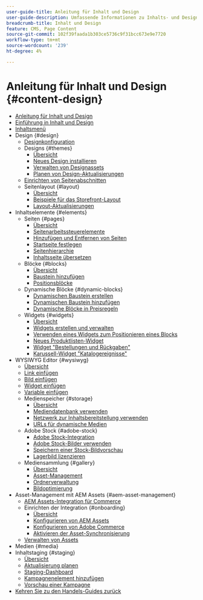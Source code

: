 ```yaml
---
user-guide-title: Anleitung für Inhalt und Design
user-guide-description: Umfassende Informationen zu Inhalts- und Designfunktionen für Adobe Commerce- und Magento Open Source-Administratoren sowie E-Commerce-Marketer.
breadcrumb-title: Inhalt und Design
feature: CMS, Page Content
source-git-commit: 102f39faada1b303ce5736c9f31bcc673e9e7720
workflow-type: tm+mt
source-wordcount: '239'
ht-degree: 4%

---
```



# Anleitung für Inhalt und Design {#content-design}

- [Anleitung für Inhalt und Design](guide-overview.md)
- [Einführung in Inhalt und Design](introduction.md)
- [Inhaltsmenü](content-menu.md)
- Design {#design}
   - [Designkonfiguration](configuration.md)
   - Designs {#themes}
      - [Übersicht](themes.md)
      - [Neues Design installieren](theme-install.md)
      - [Verwalten von Designassets](theme-assets.md)
      - [Planen von Design-Aktualisierungen](schedule.md)
   - [Einrichten von Seitenabschnitten](page-setup.md)
   - Seitenlayout {#layout}
      - [Übersicht](page-layout.md)
      - [Beispiele für das Storefront-Layout](page-layout-examples.md)
      - [Layout-Aktualisierungen](layout-updates.md)
- Inhaltselemente {#elements}
   - Seiten {#pages}
      - [Übersicht](pages.md)
      - [Seitenarbeitssteuerelemente](pages-workspace.md)
      - [Hinzufügen und Entfernen von Seiten](page-add.md)
      - [Startseite festlegen](page-home-new.md)
      - [Seitenhierarchie](page-hierarchy.md)
      - [Inhaltsseite übersetzen](page-translate.md)
   - Blöcke {#blocks}
      - [Übersicht](blocks.md)
      - [Baustein hinzufügen](block-add.md)
      - [Positionsblöcke](block-position.md)
   - Dynamische Blöcke {#dynamic-blocks}
      - [Dynamischen Baustein erstellen](dynamic-blocks.md)
      - [Dynamischen Baustein hinzufügen](dynamic-blocks-rotate.md)
      - [Dynamische Blöcke in Preisregeln](dynamic-blocks-price-rules.md)
   - Widgets {#widgets}
      - [Übersicht](widgets.md)
      - [Widgets erstellen und verwalten](widget-create.md)
      - [Verwenden eines Widgets zum Positionieren eines Blocks](widget-static-block.md)
      - [Neues Produktlisten-Widget](widget-new-products-list.md)
      - [Widget &quot;Bestellungen und Rückgaben&quot;](widget-orders-returns.md)
      - [Karussell-Widget &quot;Katalogereignisse&quot;](widget-event-carousel.md)
- WYSIWYG Editor {#wysiwyg}
   - [Übersicht](editor.md)
   - [Link einfügen](editor-insert-link.md)
   - [Bild einfügen](editor-insert-image.md)
   - [Widget einfügen](editor-widget.md)
   - [Variable einfügen](editor-insert-variable.md)
   - Medienspeicher {#storage}
      - [Übersicht](media-storage.md)
      - [Mediendatenbank verwenden](media-storage-database.md)
      - [Netzwerk zur Inhaltsbereitstellung verwenden](media-storage-content-delivery-network.md)
      - [URLs für dynamische Medien](catalog-urls-dynamic-media.md)
   - Adobe Stock {#adobe-stock}
      - [Adobe Stock-Integration](adobe-stock.md)
      - [Adobe Stock-Bilder verwenden](adobe-stock-manage.md)
      - [Speichern einer Stock-Bildvorschau](adobe-stock-save-preview.md)
      - [Lagerbild lizenzieren](adobe-stock-license-image.md)
   - Mediensammlung {#gallery}
      - [Übersicht](media-gallery.md)
      - [Asset-Management](media-gallery-asset-management.md)
      - [Ordnerverwaltung](media-gallery-folder-management.md)
      - [Bildoptimierung](media-gallery-image-optimization.md)
- Asset-Management mit AEM Assets {#aem-asset-management}
   - [AEM Assets-Integration für Commerce](aem-assets-integration.md)
   - Einrichten der Integration {#onboarding}
      - [Übersicht](aem-assets-setup.md)
      - [Konfigurieren von AEM Assets](aem-assets-configure-aem.md)
      - [Konfigurieren von Adobe Commerce](aem-assets-configure-commerce.md)
      - [Aktivieren der Asset-Synchronisierung](aem-assets-setup-synchronization.md)
   - [Verwalten von Assets](aem-assets-manage.md)
- Medien {#media}
- Inhaltstaging {#staging}
   - [Übersicht](content-staging.md)
   - [Aktualisierung planen](content-staging-scheduled-update.md)
   - [Staging-Dashboard](content-staging-dashboard.md)
   - [Kampagnenelement hinzufügen](content-staging-add-item.md)
   - [Vorschau einer Kampagne](content-staging-preview.md)
- [Kehren Sie zu den Handels-Guides zurück](https://experienceleague.adobe.com/en/docs/commerce-admin/user-guides/home)

